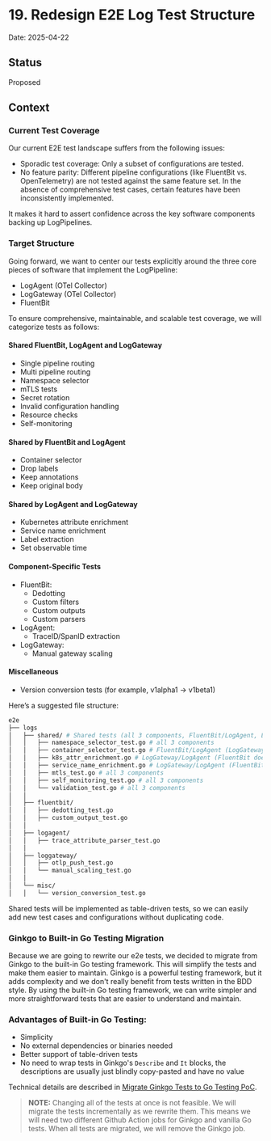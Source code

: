 # 19. Redesign E2E Log Test Structure

Date: 2025-04-22

## Status

Proposed

## Context

### Current Test Coverage

Our current E2E test landscape suffers from the following issues:

- Sporadic test coverage: Only a subset of configurations are tested.
- No feature parity: Different pipeline configurations (like FluentBit vs. OpenTelemetry) are not tested against the same feature set. In the absence of comprehensive test cases, certain features have been inconsistently implemented.

It makes it hard to assert confidence across the key software components backing up LogPipelines.

### Target Structure

Going forward, we want to center our tests explicitly around the three core pieces of software that implement the LogPipeline:

- LogAgent (OTel Collector)
- LogGateway (OTel Collector)
- FluentBit

To ensure comprehensive, maintainable, and scalable test coverage, we will categorize tests as follows:

#### Shared FluentBit, LogAgent and LogGateway
- Single pipeline routing
- Multi pipeline routing
- Namespace selector
- mTLS tests
- Secret rotation
- Invalid configuration handling
- Resource checks
- Self-monitoring

#### Shared by FluentBit and LogAgent
- Container selector
- Drop labels
- Keep annotations
- Keep original body

#### Shared by LogAgent and LogGateway
- Kubernetes attribute enrichment
- Service name enrichment
- Label extraction
- Set observable time

#### Component-Specific Tests
- FluentBit:
  - Dedotting
  - Custom filters
  - Custom outputs
  - Custom parsers
- LogAgent:
  - TraceID/SpanID extraction
- LogGateway:
  - Manual gateway scaling

#### Miscellaneous
- Version conversion tests (for example, v1alpha1 → v1beta1)

Here’s a suggested file structure:

```bash
e2e
├── logs
│   ├── shared/ # Shared tests (all 3 components, FluentBit/LogAgent, LogGateway/LogAgent) implemented as table-driven
│   │   ├── namespace_selector_test.go # all 3 components
│   │   ├── container_selector_test.go # FluentBit/LogAgent (LogGateway does not support this)
│   │   ├── k8s_attr_enrichment.go # LogGateway/LogAgent (FluentBit does not support this)
│   │   ├── service_name_enrichment.go # LogGateway/LogAgent (FluentBit does not support this)
│   │   ├── mtls_test.go # all 3 components
│   │   ├── self_monitoring_test.go # all 3 components
│   │   └── validation_test.go # all 3 components
│   │
│   ├── fluentbit/
│   │   ├── dedotting_test.go
│   │   ├── custom_output_test.go
│   │
│   ├── logagent/
│   │   ├── trace_attribute_parser_test.go
│   │
│   ├── loggateway/
│   │   ├── otlp_push_test.go
│   │   └── manual_scaling_test.go
│   │
│   └── misc/
│   │   └── version_conversion_test.go
```

Shared tests will be implemented as table-driven tests, so we can easily add new test cases and configurations without duplicating code.

### Ginkgo to Built-in Go Testing Migration

Because we are going to rewrite our e2e tests, we decided to migrate from Ginkgo to the built-in Go testing framework. This will simplify the tests and make them easier to maintain. Ginkgo is a powerful testing framework, but it adds complexity and we don't really benefit from tests written in the BDD style. By using the built-in Go testing framework, we can write simpler and more straightforward tests that are easier to understand and maintain.

### Advantages of Built-in Go Testing:

* Simplicity
* No external dependencies or binaries needed
* Better support of table-driven tests
* No need to wrap tests in Ginkgo's `Describe` and `It` blocks, the descriptions are usually just blindly copy-pasted and have no value

Technical details are described in [Migrate Ginkgo Tests to Go Testing PoC](../pocs/ginkgo-to-go-testing/ginkgo-to-go-testing.md).

> **NOTE:**
> Changing all of the tests at once is not feasible. We will migrate the tests incrementally as we rewrite them. This means we will need two different Github Action jobs for Ginkgo and vanilla Go tests. When all tests are migrated, we will remove the Ginkgo job.
